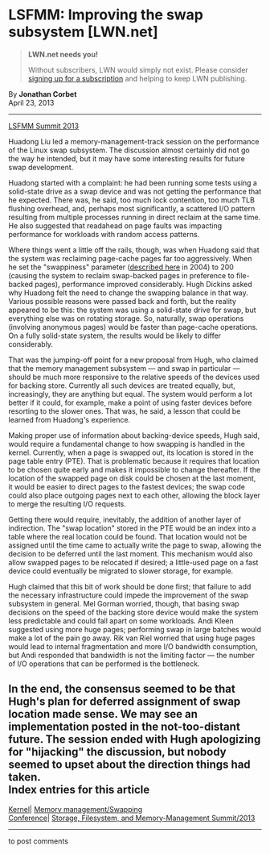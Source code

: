 # LSFMM: Improving the swap subsystem [LWN.net]

> **LWN.net needs you!**
> 
> Without subscribers, LWN would simply not exist. Please consider [signing up for a subscription](/Promo/nst-nag2/subscribe) and helping to keep LWN publishing. 

By **Jonathan Corbet**  
April 23, 2013 

* * *

[LSFMM Summit 2013](/Articles/LSFMM2013/)

Huadong Liu led a memory-management-track session on the performance of the Linux swap subsystem. The discussion almost certainly did not go the way he intended, but it may have some interesting results for future swap development. 

Huadong started with a complaint: he had been running some tests using a solid-state drive as a swap device and was not getting the performance that he expected. There was, he said, too much lock contention, too much TLB flushing overhead, and, perhaps most significantly, a scattered I/O pattern resulting from multiple processes running in direct reclaim at the same time. He also suggested that readahead on page faults was impacting performance for workloads with random access patterns. 

Where things went a little off the rails, though, was when Huadong said that the system was reclaiming page-cache pages far too aggressively. When he set the "swappiness" parameter ([described here](/Articles/83588/) in 2004) to 200 (causing the system to reclaim swap-backed pages in preference to file-backed pages), performance improved considerably. Hugh Dickins asked why Huadong felt the need to change the swapping balance in that way. Various possible reasons were passed back and forth, but the reality appeared to be this: the system was using a solid-state drive for swap, but everything else was on rotating storage. So, naturally, swap operations (involving anonymous pages) would be faster than page-cache operations. On a fully solid-state system, the results would be likely to differ considerably. 

That was the jumping-off point for a new proposal from Hugh, who claimed that the memory management subsystem — and swap in particular — should be much more responsive to the relative speeds of the devices used for backing store. Currently all such devices are treated equally, but, increasingly, they are anything but equal. The system would perform a lot better if it could, for example, make a point of using faster devices before resorting to the slower ones. That was, he said, a lesson that could be learned from Huadong's experience. 

Making proper use of information about backing-device speeds, Hugh said, would require a fundamental change to how swapping is handled in the kernel. Currently, when a page is swapped out, its location is stored in the page table entry (PTE). That is problematic because it requires that location to be chosen quite early and makes it impossible to change thereafter. If the location of the swapped page on disk could be chosen at the last moment, it would be easier to direct pages to the fastest devices; the swap code could also place outgoing pages next to each other, allowing the block layer to merge the resulting I/O requests. 

Getting there would require, inevitably, the addition of another layer of indirection. The "swap location" stored in the PTE would be an index into a table where the real location could be found. That location would not be assigned until the time came to actually write the page to swap, allowing the decision to be deferred until the last moment. This mechanism would also allow swapped pages to be relocated if desired; a little-used page on a fast device could eventually be migrated to slower storage, for example. 

Hugh claimed that this bit of work should be done first; that failure to add the necessary infrastructure could impede the improvement of the swap subsystem in general. Mel Gorman worried, though, that basing swap decisions on the speed of the backing store device would make the system less predictable and could fall apart on some workloads. Andi Kleen suggested using more huge pages; performing swap in large batches would make a lot of the pain go away. Rik van Riel worried that using huge pages would lead to internal fragmentation and more I/O bandwidth consumption, but Andi responded that bandwidth is not the limiting factor — the number of I/O operations that can be performed is the bottleneck. 

In the end, the consensus seemed to be that Hugh's plan for deferred assignment of swap location made sense. We may see an implementation posted in the not-too-distant future. The session ended with Hugh apologizing for "hijacking" the discussion, but nobody seemed to upset about the direction things had taken.  
Index entries for this article  
---  
[Kernel](/Kernel/Index)| [Memory management/Swapping](/Kernel/Index#Memory_management-Swapping)  
[Conference](/Archives/ConferenceIndex/)| [Storage, Filesystem, and Memory-Management Summit/2013](/Archives/ConferenceIndex/#Storage_Filesystem_and_Memory-Management_Summit-2013)  
  


* * *

to post comments 
